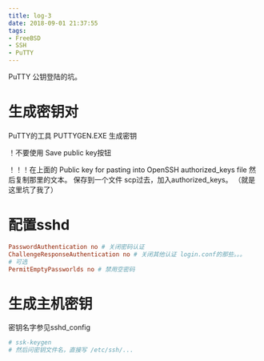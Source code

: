 ```yaml
---
title: log-3
date: 2018-09-01 21:37:55
tags:
- FreeBSD
- SSH
- PuTTY
---
```


PuTTY 公钥登陆的坑。

# 生成密钥对

PuTTY的工具 PUTTYGEN.EXE
生成密钥

！不要使用 Save public key按钮

！！！在上面的 Public key for pasting into OpenSSH authorized_keys file
然后复制那里的文本。
保存到一个文件
scp过去，加入authorized_keys。
（就是这里坑了我了）

# 配置sshd

```conf
PasswordAuthentication no # 关闭密码认证
ChallengeResponseAuthentication no # 关闭其他认证 login.conf的那些。。。
# 可选
PermitEmptyPassworlds no # 禁用空密码
```

# 生成主机密钥

密钥名字参见sshd_config

```sh
# ssk-keygen
# 然后问密钥文件名，直接写 /etc/ssh/...
```


